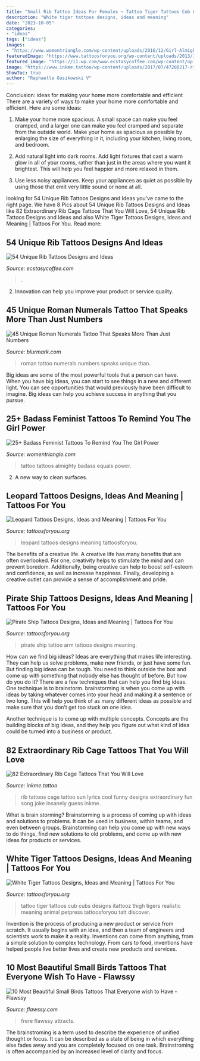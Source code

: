 ```yaml
---
title: "Small Rib Tattoo Ideas For Females ~ Tattoo Tiger Tattoos Cub Cubs Designs Itattooz Thigh Tigers Realistic Meaning Animal Petpress Tattoosforyou Tatt Discover"
description: "White tiger tattoos designs, ideas and meaning"
date: "2023-10-05"
categories:
- "ideas"
tags: ["ideas"]
images:
- "https://www.womentriangle.com/wp-content/uploads/2016/12/Girl-Almighty-2.jpg"
featuredImage: "https://www.tattoosforyou.org/wp-content/uploads/2013/11/Leopard-Tattoos-Designs.jpg"
featured_image: "https://i1.wp.com/www.ecstasycoffee.com/wp-content/uploads/2016/10/ove-is-sustained-by-action-a-pattern-of-devotion-in-the-things-we-do-for-each-other-every-day.jpg?resize=600%2C801&amp;ssl=1"
image: "https://www.inkme.tattoo/wp-content/uploads/2017/07/47200217-rib-tattoos.jpg?x79615"
ShowToc: true
author: "Raphaelle Gusikowski V"
---
```



Conclusion: ideas for making your home more comfortable and efficient
There are a variety of ways to make your home more comfortable and efficient. Here are some ideas: 
1. Make your home more spacious. A small space can make you feel cramped, and a larger one can make you feel cramped and separate from the outside world. Make your home as spacious as possible by enlarging the size of everything in it, including your kitchen, living room, and bedroom.

2. Add natural light into dark rooms. Add light fixtures that cast a warm glow in all of your rooms, rather than just in the areas where you want it brightest. This will help you feel happier and more relaxed in them.

3. Use less noisy appliances. Keep your appliances as quiet as possible by using those that emit very little sound or none at all.

	

		
looking for 54 Unique Rib Tattoos Designs and Ideas you've came to the right page. We have 8 Pics about 54 Unique Rib Tattoos Designs and Ideas like 82 Extraordinary Rib Cage Tattoos That You Will Love, 54 Unique Rib Tattoos Designs and Ideas and also White Tiger Tattoos Designs, Ideas and Meaning | Tattoos For You. Read more:
		
    
## 54 Unique Rib Tattoos Designs And Ideas

<img loading=lazy src="https://i1.wp.com/www.ecstasycoffee.com/wp-content/uploads/2016/10/ove-is-sustained-by-action-a-pattern-of-devotion-in-the-things-we-do-for-each-other-every-day.jpg?resize=600%2C801&amp;ssl=1" onerror="this.onerror=null;this.src='https://tse1.mm.bing.net/th?id=OIP.LeMfx1mwXW-XkCqRRG2o1wHaJ4&amp;pid=15.1';" alt="54 Unique Rib Tattoos Designs and Ideas">

_Source: ecstasycoffee.com_

>. 

	

2. Innovation can help you improve your product or service quality.

    
## 45 Unique Roman Numerals Tattoo That Speaks More Than Just Numbers

<img loading=lazy src="http://www.blurmark.com/wp-content/uploads/2017/06/Beautiful-Roman-Numerals-Tattoo.jpg" onerror="this.onerror=null;this.src='https://tse3.mm.bing.net/th?id=OIP.tLi8qGr2FNGcBt4T5wPKKAHaFj&amp;pid=15.1';" alt="45 Unique Roman Numerals Tattoo That Speaks More Than Just Numbers">

_Source: blurmark.com_

>roman tattoo numerals numbers speaks unique than. 

	

Big ideas are some of the most powerful tools that a person can have. When you have big ideas, you can start to see things in a new and different light. You can see opportunities that would previously have been difficult to imagine. Big ideas can help you achieve success in anything that you pursue.

    
## 25+ Badass Feminist Tattoos To Remind You The Girl Power

<img loading=lazy src="https://www.womentriangle.com/wp-content/uploads/2016/12/Girl-Almighty-2.jpg" onerror="this.onerror=null;this.src='https://tse2.mm.bing.net/th?id=OIP.sNFpN2lVJmXx1crtRqx2yAHaJ3&amp;pid=15.1';" alt="25+ Badass Feminist Tattoos To Remind You The Girl Power">

_Source: womentriangle.com_

>tattoo tattoos almighty badass equals power. 

	

2. A new way to clean surfaces.

    
## Leopard Tattoos Designs, Ideas And Meaning | Tattoos For You

<img loading=lazy src="https://www.tattoosforyou.org/wp-content/uploads/2013/11/Leopard-Tattoos-Designs.jpg" onerror="this.onerror=null;this.src='https://tse3.mm.bing.net/th?id=OIP.pN0uiXtk8dsbZGVlIg0lnwHaJ4&amp;pid=15.1';" alt="Leopard Tattoos Designs, Ideas and Meaning | Tattoos For You">

_Source: tattoosforyou.org_

>leopard tattoos designs meaning tattoosforyou. 

	

The benefits of a creative life.
A creative life has many benefits that are often overlooked. For one, creativity helps to stimulate the mind and can prevent boredom. Additionally, being creative can help to boost self-esteem and confidence, as well as increase happiness. Finally, developing a creative outlet can provide a sense of accomplishment and pride.

    
## Pirate Ship Tattoos Designs, Ideas And Meaning | Tattoos For You

<img loading=lazy src="https://www.tattoosforyou.org/wp-content/uploads/2016/05/Pirate-Ship-Arm-Tattoo.jpg" onerror="this.onerror=null;this.src='https://tse1.mm.bing.net/th?id=OIP.OfGwnzfzGvgJ1JCMqJzh6AHaLI&amp;pid=15.1';" alt="Pirate Ship Tattoos Designs, Ideas and Meaning | Tattoos For You">

_Source: tattoosforyou.org_

>pirate ship tattoo arm tattoos designs meaning. 

	

How can we find big ideas?
Ideas are everything that makes life interesting. They can help us solve problems, make new friends, or just have some fun. But finding big ideas can be tough. You need to think outside the box and come up with something that nobody else has thought of before. But how do you do it? There are a few techniques that can help you find big ideas. 
One technique is to brainstorm. brainstorming is when you come up with ideas by taking whatever comes into your head and making it a sentence or two long. This will help you think of as many different ideas as possible and make sure that you don’t get too stuck on one idea. 

Another technique is to come up with multiple concepts. Concepts are the building blocks of big ideas, and they help you figure out what kind of idea could be turned into a business or product.

    
## 82 Extraordinary Rib Cage Tattoos That You Will Love

<img loading=lazy src="https://www.inkme.tattoo/wp-content/uploads/2017/07/47200217-rib-tattoos.jpg?x79615" onerror="this.onerror=null;this.src='https://tse3.mm.bing.net/th?id=OIP.YIN1uNjyKl-XJKrf0gGQDQHaNJ&amp;pid=15.1';" alt="82 Extraordinary Rib Cage Tattoos That You Will Love">

_Source: inkme.tattoo_

>rib tattoos cage tattoo sun lyrics cool funny designs extraordinary fun song joke insanely guess inkme. 

	

What is brain storming?
Brainstorming is a process of coming up with ideas and solutions to problems. It can be used in business, within teams, and even between groups. Brainstorming can help you come up with new ways to do things, find new solutions to old problems, and come up with new ideas for products or services.

    
## White Tiger Tattoos Designs, Ideas And Meaning | Tattoos For You

<img loading=lazy src="https://www.tattoosforyou.org/wp-content/uploads/2016/03/White-Tiger-Tattoos-for-Girls.jpg" onerror="this.onerror=null;this.src='https://tse1.mm.bing.net/th?id=OIP.ZDZUFDW6akgsjM4Ovb2AzgHaLE&amp;pid=15.1';" alt="White Tiger Tattoos Designs, Ideas and Meaning | Tattoos For You">

_Source: tattoosforyou.org_

>tattoo tiger tattoos cub cubs designs itattooz thigh tigers realistic meaning animal petpress tattoosforyou tatt discover. 

	

Invention is the process of producing a new product or service from scratch. It usually begins with an idea, and then a team of engineers and scientists work to make it a reality. Inventions can come from anything, from a simple solution to complex technology. From cars to food, inventions have helped people live better lives and create new products and services.

    
## 10 Most Beautiful Small Birds Tattoos That Everyone Wish To Have - Flawssy

<img loading=lazy src="http://flawssy.com/wp-content/uploads/2016/06/Small-Bird-Tattoo-Designs.jpg" onerror="this.onerror=null;this.src='https://tse4.mm.bing.net/th?id=OIP.724m0R08CHVybeMsakUkFwHaJ4&amp;pid=15.1';" alt="10 Most Beautiful Small Birds Tattoos That Everyone wish to Have - Flawssy">

_Source: flawssy.com_

>frere flawssy attracts. 

	

The brainstroming is a term used to describe the experience of unified thought or focus. It can be described as a state of being in which everything else fades away and you are completely focused on one task. Brainstroming is often accompanied by an increased level of clarity and focus.

